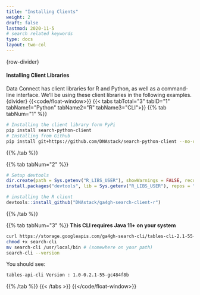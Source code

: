 ```yaml
---
title: "Installing Clients"
weight: 2
draft: false
lastmod: 2020-11-5
# search related keywords
type: docs
layout: two-col
---
```

{row-divider}
#### Installing Client Libraries
Data Connect has client libraries for R and Python, as well as a command-line interface. We’ll be using these client libraries in the following examples.
{divider}
{{<code/float-window>}}
{{< tabs tabTotal="3" tabID="1" tabName1="Python" tabName2="R" tabName3="CLI">}}
{{% tab tabNum="1" %}}
```bash
# Installing the client library form PyPi
pip install search-python-client
# Installing from Github
pip install git+https://github.com/DNAstack/search-python-client --no-cache-dir
```
{{% /tab %}}

{{% tab tabNum="2" %}}
```R
# Setup devtools
dir.create(path = Sys.getenv("R_LIBS_USER"), showWarnings = FALSE, recursive = TRUE)
install.packages("devtools", lib = Sys.getenv("R_LIBS_USER"), repos = "https://cran.rstudio.com/")
```
``` R
# installing the R client
devtools::install_github("DNAstack/ga4gh-search-client-r")
```
{{% /tab %}}

{{% tab tabNum="3" %}}
**This CLI requires Java 11+ on your system**
``` bash
curl https://storage.googleapis.com/ga4gh-search-cli/tables-cli-2.1-55-gc484f8b-executable.jar > search-cli
chmod +x search-cli
mv search-cli /usr/local/bin # (somewhere on your path)
search-cli --version
```
You should see:
``` bash
tables-api-cli Version : 1.0-0.2.1-55-gc484f8b
```
{{% /tab %}}
{{< /tabs >}}
{{</code/float-window>}}
